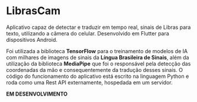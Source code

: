 # LibrasCam

Aplicativo capaz de detectar e traduzir em tempo real, sinais de Libras para texto, utilizando a câmera do celular. Desenvolvido em Flutter para dispositivos Android.

Foi utilizada a biblioteca **TensorFlow** para o treinamento de modelos de IA com milhares de imagens de sinais da **Língua Brasileira de Sinais**, além da utilização da biblioteca **MediaPipe** que foi o responsável pela detecção das coordenadas da mão e consequentemente da tradução desses sinais. O código do funcionamento do aplicativo está escrito na linguagem Python e roda como uma Rest API externamente, hospedada em um servidor.

**EM DESENVOLVIMENTO**
